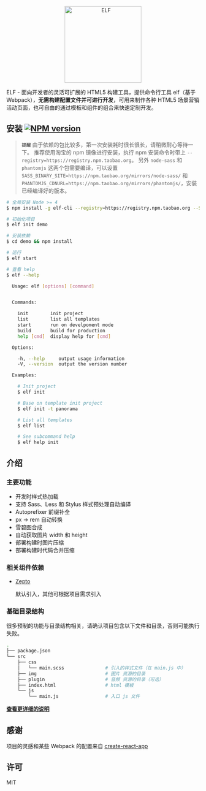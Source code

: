 <p align="center">
  <a href="https://elf.aotu.io">
    <img alt="ELF" src="https://misc.aotu.io/booxood/elf/logo.png" width="200">
  </a>
</p>

ELF - 面向开发者的灵活可扩展的 HTML5 构建工具，提供命令行工具 elf（基于 Webpack），**无需构建配置文件并可进行开发**，可用来制作各种 HTML5 场景营销活动页面，也可自由的通过模板和组件的组合来快速定制开发。

## 安装 [![NPM version][npm-version-image]][npm-version-url]

> **`提醒`**
由于依赖的包比较多，第一次安装耗时很长很长，请稍微耐心等待一下。
推荐使用淘宝的 npm 镜像进行安装，执行 npm 安装命令时带上 `--registry=https://registry.npm.taobao.org`。
另外 `node-sass` 和 `phantomjs` 这两个包需要编译，可以设置 `SASS_BINARY_SITE=https://npm.taobao.org/mirrors/node-sass/`
和 `PHANTOMJS_CDNURL=https://npm.taobao.org/mirrors/phantomjs/`，安装已经编译好的版本。

```sh
# 全局安装 Node >= 4
$ npm install -g elf-cli --registry=https://registry.npm.taobao.org --SASS_BINARY_SITE=https://npm.taobao.org/mirrors/node-sass/ --PHANTOMJS_CDNURL=https://npm.taobao.org/mirrors/phantomjs/

# 初始化项目
$ elf init demo

# 安装依赖
$ cd demo && npm install

# 运行
$ elf start
```

```sh
# 查看 help
$ elf --help

  Usage: elf [options] [command]


  Commands:

    init        init project
    list        list all templates
    start       run on develpoment mode
    build       build for production
    help [cmd]  display help for [cmd]

  Options:

    -h, --help     output usage information
    -V, --version  output the version number

  Examples:

    # Init project
    $ elf init

    # Base on template init project
    $ elf init -t panorama

    # List all templates
    $ elf list

    # See subcommand help
    $ elf help init

```

## 介绍

### 主要功能

- 开发时样式热加载
- 支持 Sass、Less 和 Stylus 样式预处理自动编译
- Autoprefixer 前缀补全
- px -> rem 自动转换
- 雪碧图合成
- 自动获取图片 width 和 height
- 部署构建时图片压缩
- 部署构建时代码合并压缩

### 相关组件依赖

- [Zepto](http://zeptojs.com/)

  默认引入，其他可根据项目需求引入

### 基础目录结构

很多预制的功能与目录结构相关，请确认项目包含以下文件和目录，否则可能执行失败。

```sh
.
├── package.json
└── src
    ├── css
    │   └── main.scss               # 引入的样式文件（在 main.js 中）
    ├── img                         # 图片 资源的目录
    ├── plugin                      # 音频 资源的目录（可选）
    ├── index.html                  # html 模板
    └── js
        └── main.js                 # 入口 js 文件
```

[**查看更详细的说明**](https://github.com/o2team/elf/blob/master/doc/DETAIL.md)

## 感谢

项目的灵感和某些 Webpack 的配置来自 [create-react-app](https://github.com/facebookincubator/create-react-app)

## 许可

MIT

[npm-version-image]: https://img.shields.io/npm/v/elf-cli.svg?style=flat-square
[npm-version-url]: https://www.npmjs.com/package/elf-cli
